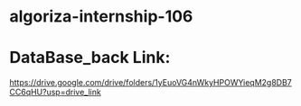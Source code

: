 # algoriza-internship-106
# DataBase_back Link: 
  https://drive.google.com/drive/folders/1yEuoVG4nWkyHPOWYieqM2g8DB7CC6qHU?usp=drive_link